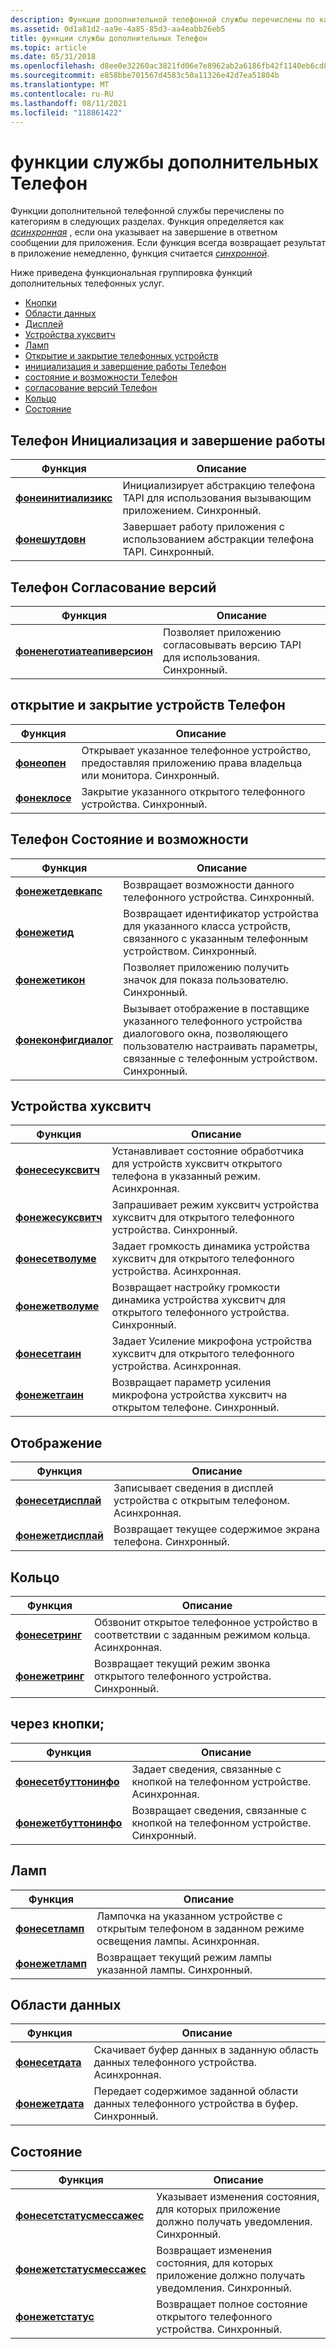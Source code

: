 ```yaml
---
description: Функции дополнительной телефонной службы перечислены по категориям в следующих разделах.
ms.assetid: 0d1a81d2-aa9e-4a85-85d3-aa4eabb26eb5
title: функции службы дополнительных Телефон
ms.topic: article
ms.date: 05/31/2018
ms.openlocfilehash: d8ee0e32260ac3821fd06e7e8962ab2a6186fb42f1140eb6cd8f705709f2dfbd
ms.sourcegitcommit: e858bbe701567d4583c50a11326e42d7ea51804b
ms.translationtype: MT
ms.contentlocale: ru-RU
ms.lasthandoff: 08/11/2021
ms.locfileid: "118861422"
---
```

# <a name="supplementary-phone-service-functions"></a>функции службы дополнительных Телефон

Функции дополнительной телефонной службы перечислены по категориям в следующих разделах. Функция определяется как [*асинхронная*](a-tapgloss.md) , если она указывает на завершение в ответном сообщении для приложения. Если функция всегда возвращает результат в приложение немедленно, функция считается [*синхронной*](s-tapgloss.md).

Ниже приведена функциональная группировка функций дополнительных телефонных услуг.

-   [Кнопки](#buttons)
-   [Области данных](#data-areas)
-   [Дисплей](#display)
-   [Устройства хуксвитч](#hookswitch-devices)
-   [Ламп](#lamps)
-   [Открытие и закрытие телефонных устройств](#opening-and-closing-phone-devices)
-   [инициализация и завершение работы Телефон](#phone-initialization-and-shutdown)
-   [состояние и возможности Телефон](#phone-status-and-capabilities)
-   [согласование версий Телефон](#phone-version-negotiation)
-   [Кольцо](#ring)
-   [Состояние](#status)

## <a name="phone-initialization-and-shutdown"></a>Телефон Инициализация и завершение работы



| Функция                                       | Описание                                                                          |
|------------------------------------------------|--------------------------------------------------------------------------------------|
| [**фонеинитиализикс**](/windows/desktop/api/Tapi/nf-tapi-phoneinitializeexa) | Инициализирует абстракцию телефона TAPI для использования вызывающим приложением. Синхронный. |
| [**фонешутдовн**](/windows/desktop/api/Tapi/nf-tapi-phoneshutdown)         | Завершает работу приложения с использованием абстракции телефона TAPI. Синхронный.            |



 

## <a name="phone-version-negotiation"></a>Телефон Согласование версий



| Функция                                                     | Описание                                                            |
|--------------------------------------------------------------|------------------------------------------------------------------------|
| [**фоненеготиатеапиверсион**](/windows/desktop/api/Tapi/nf-tapi-phonenegotiateapiversion) | Позволяет приложению согласовывать версию TAPI для использования. Синхронный. |



 

## <a name="opening-and-closing-phone-devices"></a>открытие и закрытие устройств Телефон



| Функция                         | Описание                                                                                               |
|----------------------------------|-----------------------------------------------------------------------------------------------------------|
| [**фонеопен**](/windows/desktop/api/Tapi/nf-tapi-phoneopen)   | Открывает указанное телефонное устройство, предоставляя приложению права владельца или монитора. Синхронный. |
| [**фонеклосе**](/windows/desktop/api/Tapi/nf-tapi-phoneclose) | Закрытие указанного открытого телефонного устройства. Синхронный.                                                        |



 

## <a name="phone-status-and-capabilities"></a>Телефон Состояние и возможности



| Функция                                       | Описание                                                                                                                                                      |
|------------------------------------------------|------------------------------------------------------------------------------------------------------------------------------------------------------------------|
| [**фонежетдевкапс**](/windows/desktop/api/Tapi/nf-tapi-phonegetdevcaps)     | Возвращает возможности данного телефонного устройства. Синхронный.                                                                                                   |
| [**фонежетид**](/windows/desktop/api/Tapi/nf-tapi-phonegetid)               | Возвращает идентификатор устройства для указанного класса устройств, связанного с указанным телефонным устройством. Синхронный.                                                          |
| [**фонежетикон**](/windows/desktop/api/Tapi/nf-tapi-phonegeticon)           | Позволяет приложению получить значок для показа пользователю. Синхронный.                                                                                  |
| [**фонеконфигдиалог**](/windows/desktop/api/Tapi/nf-tapi-phoneconfigdialog) | Вызывает отображение в поставщике указанного телефонного устройства диалогового окна, позволяющего пользователю настраивать параметры, связанные с телефонным устройством. Синхронный. |



 

## <a name="hookswitch-devices"></a>Устройства хуксвитч



| Функция                                         | Описание                                                                                       |
|--------------------------------------------------|---------------------------------------------------------------------------------------------------|
| [**фонесесуксвитч**](/windows/desktop/api/Tapi/nf-tapi-phonesethookswitch) | Устанавливает состояние обработчика для устройств хуксвитч открытого телефона в указанный режим. Асинхронная.      |
| [**фонежесуксвитч**](/windows/desktop/api/Tapi/nf-tapi-phonegethookswitch) | Запрашивает режим хуксвитч устройства хуксвитч для открытого телефонного устройства. Синхронный.          |
| [**фонесетволуме**](/windows/desktop/api/Tapi/nf-tapi-phonesetvolume)         | Задает громкость динамика устройства хуксвитч для открытого телефонного устройства. Асинхронная.           |
| [**фонежетволуме**](/windows/desktop/api/Tapi/nf-tapi-phonegetvolume)         | Возвращает настройку громкости динамика устройства хуксвитч для открытого телефонного устройства. Синхронный. |
| [**фонесетгаин**](/windows/desktop/api/Tapi/nf-tapi-phonesetgain)             | Задает Усиление микрофона устройства хуксвитч для открытого телефонного устройства. Асинхронная.                 |
| [**фонежетгаин**](/windows/desktop/api/Tapi/nf-tapi-phonegetgain)             | Возвращает параметр усиления микрофона устройства хуксвитч на открытом телефоне. Синхронный.              |



 

## <a name="display"></a>Отображение



| Функция                                   | Описание                                                              |
|--------------------------------------------|--------------------------------------------------------------------------|
| [**фонесетдисплай**](/windows/desktop/api/Tapi/nf-tapi-phonesetdisplay) | Записывает сведения в дисплей устройства с открытым телефоном. Асинхронная. |
| [**фонежетдисплай**](/windows/desktop/api/Tapi/nf-tapi-phonegetdisplay) | Возвращает текущее содержимое экрана телефона. Синхронный.          |



 

## <a name="ring"></a>Кольцо



| Функция                             | Описание                                                              |
|--------------------------------------|--------------------------------------------------------------------------|
| [**фонесетринг**](/windows/desktop/api/Tapi/nf-tapi-phonesetring) | Обзвонит открытое телефонное устройство в соответствии с заданным режимом кольца. Асинхронная. |
| [**фонежетринг**](/windows/desktop/api/Tapi/nf-tapi-phonegetring) | Возвращает текущий режим звонка открытого телефонного устройства. Синхронный.    |



 

## <a name="buttons"></a>через кнопки;



| Функция                                         | Описание                                                                    |
|--------------------------------------------------|--------------------------------------------------------------------------------|
| [**фонесетбуттонинфо**](/windows/desktop/api/Tapi/nf-tapi-phonesetbuttoninfo) | Задает сведения, связанные с кнопкой на телефонном устройстве. Асинхронная. |
| [**фонежетбуттонинфо**](/windows/desktop/api/Tapi/nf-tapi-phonegetbuttoninfo) | Возвращает сведения, связанные с кнопкой на телефонном устройстве. Синхронный.   |



 

## <a name="lamps"></a>Ламп



| Функция                             | Описание                                                                                 |
|--------------------------------------|---------------------------------------------------------------------------------------------|
| [**фонесетламп**](/windows/desktop/api/Tapi/nf-tapi-phonesetlamp) | Лампочка на указанном устройстве с открытым телефоном в заданном режиме освещения лампы. Асинхронная. |
| [**фонежетламп**](/windows/desktop/api/Tapi/nf-tapi-phonegetlamp) | Возвращает текущий режим лампы указанной лампы. Синхронный.                           |



 

## <a name="data-areas"></a>Области данных



| Функция                             | Описание                                                                             |
|--------------------------------------|-----------------------------------------------------------------------------------------|
| [**фонесетдата**](/windows/desktop/api/Tapi/nf-tapi-phonesetdata) | Скачивает буфер данных в заданную область данных телефонного устройства. Асинхронная.      |
| [**фонежетдата**](/windows/desktop/api/Tapi/nf-tapi-phonegetdata) | Передает содержимое заданной области данных телефонного устройства в буфер. Синхронный. |



 

## <a name="status"></a>Состояние



| Функция                                                 | Описание                                                                               |
|----------------------------------------------------------|-------------------------------------------------------------------------------------------|
| [**фонесетстатусмессажес**](/windows/desktop/api/Tapi/nf-tapi-phonesetstatusmessages) | Указывает изменения состояния, для которых приложение должно получать уведомления. Синхронный. |
| [**фонежетстатусмессажес**](/windows/desktop/api/Tapi/nf-tapi-phonegetstatusmessages) | Возвращает изменения состояния, для которых приложение должно получать уведомления. Синхронный.   |
| [**фонежетстатус**](/windows/desktop/api/Tapi/nf-tapi-phonegetstatus)                 | Возвращает полное состояние открытого телефонного устройства. Синхронный.                         |



 

 

 



